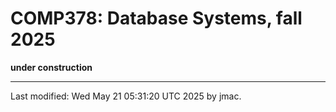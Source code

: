 # COMP378: Database Systems, fall 2025

**under construction**

<!-- * [Syllabus](syllabus.docx) -->
<!-- * [Overview Schedule](schedule.xlsx)  <\!-- &nbsp;&nbsp;&nbsp;<font color="red">UPDATED on 2/4/2022</font> -\-> -->
<!-- * [Detailed schedule](resources) -->
<!-- * [Textbook website](https://www.pdbmbook.com/), including the [online -->
<!--   playground](https://www.pdbmbook.com/playground) -->
<!-- * [Homework assignments](hw) -->
<!-- * [Exams](exams.md)  &nbsp;&nbsp;&nbsp;<font color="green">UPDATED on 4/14/2022</font> -->
<!-- * [Quantitative Reasoning (QR) Associate](qra.md) -->
<!-- * [Instructor's office hours](https://users.dickinson.edu/~jmac/office-hours.html) -->
<!-- * [Moodle site](https://lms.dickinson.edu/course/view.php?id=46929) for assignment solutions and exams -->
<!-- * [Zoom link](https://lms.dickinson.edu/mod/page/view.php?id=1063923) -->
<!--   for occasions when class is online -->
<!-- * [Recordings of some classes](https://lms.dickinson.edu/mod/page/view.php?id=1063924) -->
<!-- * [SQL source for sample databases](sql/) -->
<!-- * [Java -->
<!--   API](https://docs.oracle.com/en/java/javase/17/docs/api/index.html) -->
<!--   (version 17) at Oracle.com, especially the [java.sql -->
<!--   package](https://docs.oracle.com/en/java/javase/17/docs/api/java.sql/java/sql/package-summary.html) -->
<!--   for JDBC -->
<!-- * [using JDBC](jdbc.md) -->
<!-- * [PHP demo](php) -->
<!-- * [Acknowledgment](acknowledgment.md) -->

----
Last modified: Wed May 21 05:31:20 UTC 2025 by jmac.
